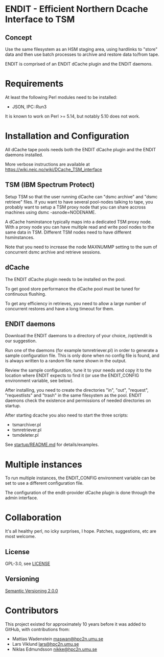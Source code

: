# ENDIT - Efficient Northern Dcache Interface to TSM

## Concept

Use the same filesystem as an HSM staging area, using hardlinks to "store"
data and then use batch processes to archive and restore data to/from tape.

ENDIT is comprised of an ENDIT dCache plugin and the ENDIT daemons.

# Requirements

At least the following Perl modules need to be installed:

* JSON, IPC::Run3

It is known to work on Perl >= 5.14, but notably 5.10 does not work.

# Installation and Configuration

All dCache tape pools needs both the ENDIT dCache plugin and the ENDIT daemons
installed.

More verbose instructions are available at
https://wiki.neic.no/wiki/DCache_TSM_interface


## TSM (IBM Spectrum Protect)

Setup TSM so that the user running dCache can "dsmc archive" and "dsmc
retrieve" files. If you want to have several pool-nodes talking to tape, you
probably want to setup a TSM proxy node that you can share accross machines
using dsmc -asnode=NODENAME.

A dCache hsminstance typically maps into a dedicated TSM proxy node. With a
proxy node you can have multiple read and write pool nodes to the same data in
TSM. Different TSM nodes need to have different hsminstances.

Note that you need to increase the node MAXNUMMP setting to the sum of
concurrent dsmc archive and retrieve sessions.

## dCache

The ENDIT dCache plugin needs to be installed on the pool.

To get good store performance the dCache pool must be tuned for continuous
flushing.

To get any efficiency in retrieves, you need to allow a large number of
concurrent restores and have a long timeout for them.

## ENDIT daemons

Download the ENDIT daemons to a directory of your choice, /opt/endit is our
suggestion.

Run one of the daemons (for example tsmretriever.pl) in order to generate
a sample configuration file. This is only done when no config file is found,
and is always written to a random file name shown in the output.

Review the sample configuration, tune it to your needs and copy it to the
location where ENDIT expects to find it (or use the ENDIT_CONFIG environment variable, see below).

After installing, you need to create the directories "in", "out", "request",
"requestlists" and "trash" in the same filesystem as the pool. ENDIT
daemons check the existence and permissions of needed directories on
startup.

After starting dcache you also need to start the three scripts:

* tsmarchiver.pl
* tsmretriever.pl
* tsmdeleter.pl

See [startup/README.md](startup/README.md) for details/examples.

# Multiple instances

To run multiple instances, the ENDIT_CONFIG environment variable can be set
to use a different configuration file.

The configuration of the endit-provider dCache plugin is done through the
admin interface.

# Collaboration

It's all healthy perl, no icky surprises, I hope. Patches, suggestions, etc are
most welcome.

## License

GPL-3.0, see [LICENSE](LICENSE)

## Versioning

[Semantic Versioning 2.0.0](https://semver.org/)

# Contributors

This project existed for approximately 10 years before it was added to GitHub,
with contributions from:

* Mattias Wadenstein <maswan@hpc2n.umu.se>
* Lars Viklund <lars@hpc2n.umu.se>
* Niklas Edmundsson <nikke@hpc2n.umu.se>
